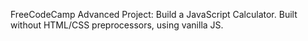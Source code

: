 FreeCodeCamp Advanced Project: Build a JavaScript Calculator. 
Built without HTML/CSS preprocessors, using vanilla JS. 
